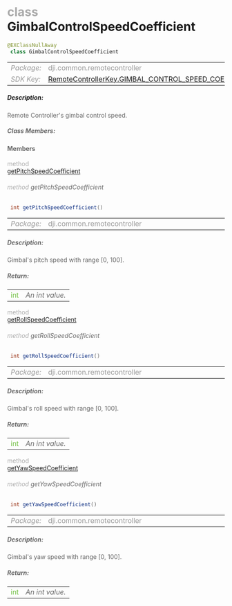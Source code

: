 <div class="article"><h1 ><font color="#AAA">class </font>GimbalControlSpeedCoefficient</h1></div>

~~~java
@EXClassNullAway
 class GimbalControlSpeedCoefficient 
~~~

<html><table class="table-supportedby"><tr valign="top"><td width=15%><font color="#999"><i>Package:</i></td><td width=85%><font color="#999">dji.common.remotecontroller</td></tr><tr valign="top"><td width=15%><font color="#999"><i>SDK Key:</i></td><td width=85%><font color="#999"><a href="/Components/KeyManager/DJIRemoteControllerKey.html#remotecontrollerkey_gimbal_control_speed_coefficient_key">RemoteControllerKey.GIMBAL_CONTROL_SPEED_COEFFICIENT</a></td></tr></table></html>



##### Description:



<font color="#666">Remote Controller's gimbal control speed.



##### Class Members:



#### Members

<div class="api-row" id="djiremotecontroller_djircgimbalcontrolspeed_pitchspeed"><div class="api-col left"></div><div class="api-col middle" style="color:#AAA">method</div><div class="api-col right"><a class="trigger" href="#djiremotecontroller_djircgimbalcontrolspeed_pitchspeed_inline">getPitchSpeedCoefficient</a></div></div><div class="inline-doc" id="djiremotecontroller_djircgimbalcontrolspeed_pitchspeed_inline"

><div class="article"><h6 ><font color="#AAA">method </font>getPitchSpeedCoefficient</h6></div>

~~~java
 int getPitchSpeedCoefficient() 
~~~

<html><table class="table-supportedby"><tr valign="top"><td width=15%><font color="#999"><i>Package:</i></td><td width=85%><font color="#999">dji.common.remotecontroller</td></tr></table></html>



##### Description:



<font color="#666">Gimbal's pitch speed with range [0, 100].



##### Return:

<html><table class="table-inline-parameters"><tr valign="top"><td><font color="#70BF41">int</td><td><font color="#666"><i>An int value.</i></td></tr></table></html></div>

<div class="api-row" id="djiremotecontroller_djircgimbalcontrolspeed_rollspeed"><div class="api-col left"></div><div class="api-col middle" style="color:#AAA">method</div><div class="api-col right"><a class="trigger" href="#djiremotecontroller_djircgimbalcontrolspeed_rollspeed_inline">getRollSpeedCoefficient</a></div></div><div class="inline-doc" id="djiremotecontroller_djircgimbalcontrolspeed_rollspeed_inline"

><div class="article"><h6 ><font color="#AAA">method </font>getRollSpeedCoefficient</h6></div>

~~~java
 int getRollSpeedCoefficient() 
~~~

<html><table class="table-supportedby"><tr valign="top"><td width=15%><font color="#999"><i>Package:</i></td><td width=85%><font color="#999">dji.common.remotecontroller</td></tr></table></html>



##### Description:



<font color="#666">Gimbal's roll speed with range [0, 100].



##### Return:

<html><table class="table-inline-parameters"><tr valign="top"><td><font color="#70BF41">int</td><td><font color="#666"><i>An int value.</i></td></tr></table></html></div>

<div class="api-row" id="djiremotecontroller_djircgimbalcontrolspeed_yawspeed"><div class="api-col left"></div><div class="api-col middle" style="color:#AAA">method</div><div class="api-col right"><a class="trigger" href="#djiremotecontroller_djircgimbalcontrolspeed_yawspeed_inline">getYawSpeedCoefficient</a></div></div><div class="inline-doc" id="djiremotecontroller_djircgimbalcontrolspeed_yawspeed_inline"

><div class="article"><h6 ><font color="#AAA">method </font>getYawSpeedCoefficient</h6></div>

~~~java
 int getYawSpeedCoefficient() 
~~~

<html><table class="table-supportedby"><tr valign="top"><td width=15%><font color="#999"><i>Package:</i></td><td width=85%><font color="#999">dji.common.remotecontroller</td></tr></table></html>



##### Description:



<font color="#666">Gimbal's yaw speed with range [0, 100].



##### Return:

<html><table class="table-inline-parameters"><tr valign="top"><td><font color="#70BF41">int</td><td><font color="#666"><i>An int value.</i></td></tr></table></html></div>


